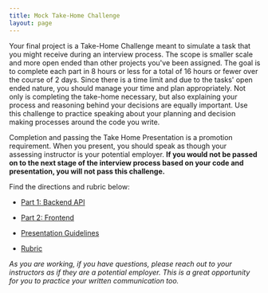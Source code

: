 ```yaml
---
title: Mock Take-Home Challenge
layout: page
---
```

<!-- At its core, the Take Home Challenge is a professional development project. Technically speaking, this probaby won't present many new things you haven't seen before. This is an opportunity to practice planning, documentation, decision making, and then speaking about those topics to an interviewer. -->


Your final project is a Take-Home Challenge meant to simulate a task that you might receive during an interview process. The scope is smaller scale and more open ended than other projects you've been assigned. The goal is to complete each part in 8 hours or less for a total of 16 hours or fewer over the course of 2 days. Since there is a time limit and due to the tasks' open ended nature, you should manage your time and plan appropriately. Not only is completing the take-home necessary, but also explaining your process and reasoning behind your decisions are equally important. Use this challenge to practice speaking about your planning and decision making processes around the code you write.

Completion and passing the Take Home Presentation is a promotion requirement. When you present, you should speak as though your assessing instructor is your potential employer. **If you would not be passed on to the next stage of the interview process based on your code and presentation, you will not pass this challenge.**

Find the directions and rubric below:


- [Part 1: Backend API](./take_home_be)

- [Part 2: Frontend](./take_home_fe)

- [Presentation Guidelines](./presentation_guidelines)

- [Rubric](./rubric)

_As you are working, if you have questions, please reach out to your instructors as if they are a potential employer. This is a great opportunity for you to practice your written communication too._
